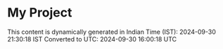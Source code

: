 # My Project

This content is dynamically generated in Indian Time (IST): 2024-09-30 21:30:18 IST
Converted to UTC: 2024-09-30 16:00:18 UTC
